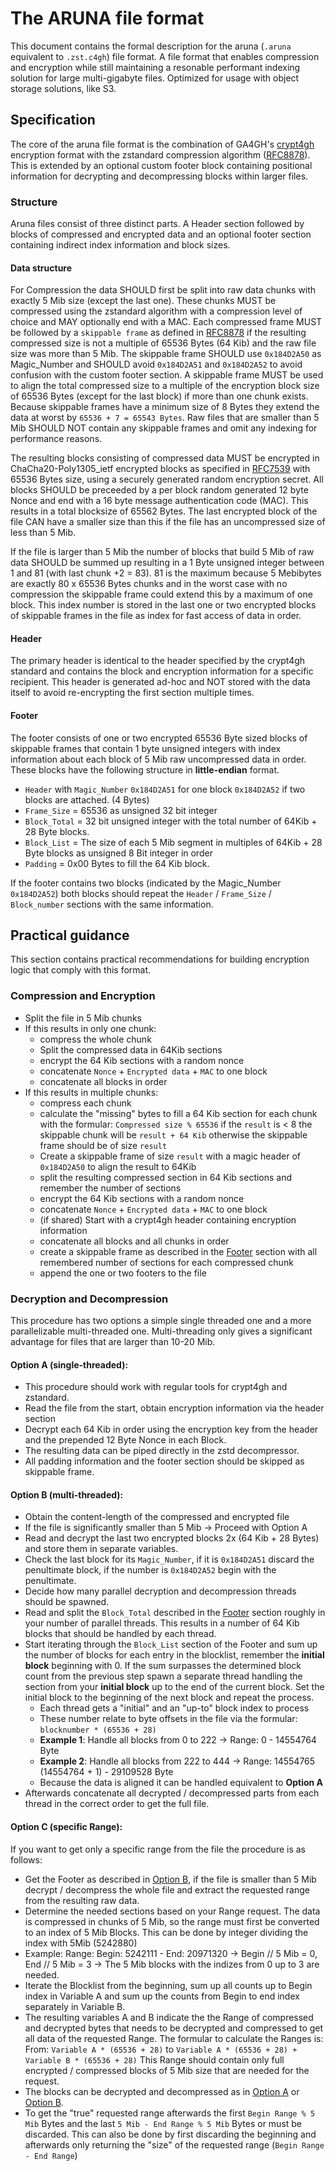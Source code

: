 # The ARUNA file format

This document contains the formal description for the aruna (`.aruna` equivalent to `.zst.c4gh`) file format. A file format that enables compression and encryption while still maintaining a resonable performant indexing solution for large multi-gigabyte files. Optimized for usage with object storage solutions, like S3.

## Specification

The core of the aruna file format is the combination of GA4GH's [crypt4gh](http://samtools.github.io/hts-specs/crypt4gh.pdf) encryption format with the zstandard compression algorithm ([RFC8878](https://datatracker.ietf.org/doc/rfc8878/)). This is extended by an optional custom footer block containing positional information for decrypting and decompressing blocks within larger files.

### **Structure**

Aruna files consist of three distinct parts. A Header section followed by blocks of compressed and encrypted data and an optional footer section containing indirect index information and block sizes.


#### **Data structure**

For Compression the data SHOULD first be split into raw data chunks with exactly 5 Mib size (except the last one). These chunks MUST be compressed using the zstandard algorithm with a compression level of choice and MAY optionally end with a MAC. Each compressed frame MUST be followed by a `skippable frame` as defined in [RFC8878](https://datatracker.ietf.org/doc/rfc8878/) if the resulting compressed size is not a multiple of 65536 Bytes (64 Kib) and the raw file size was more than 5 Mib. The skippable frame SHOULD use `0x184D2A50` as Magic_Number and SHOULD avoid `0x184D2A51` and `0x184D2A52` to avoid confusion with the custom footer section. A skippable frame MUST be used to align the total compressed size to a multiple of the encryption block size of 65536 Bytes (except for the last block) if more than one chunk exists. Because skippable frames have a minimum size of 8 Bytes they extend the data at worst by `65536 + 7 = 65543 Bytes`. Raw files that are smaller than 5 Mib SHOULD NOT contain any skippable frames and omit any indexing for performance reasons.
 
The resulting blocks consisting of compressed data MUST be encrypted in ChaCha20-Poly1305_ietf encrypted blocks as specified in [RFC7539](https://www.rfc-editor.org/rfc/rfc7539) with 65536 Bytes size, using a securely generated random encryption secret. All blocks SHOULD be preceeded by a per block random generated 12 byte Nonce and end with a 16 byte message authentication code (MAC). This results in a total blocksize of 65562 Bytes. The last encrypted block of the file CAN have a smaller size than this if the file has an uncompressed size of less than 5 Mib.

If the file is larger than 5 Mib the number of blocks that build 5 Mib of raw data SHOULD be summed up resulting in a 1 Byte unsigned integer between 1 and 81 (with last chunk +2 = 83). 81 is the maximum because 5 Mebibytes are exactly 80 x 65536 Bytes chunks and in the worst case with no compression the skippable frame could extend this by a maximum of one block. This index number is stored in the last one or two encrypted blocks of skippable frames in the file as index for fast access of data in order.

#### **Header**

The primary header is identical to the header specified by the crypt4gh standard and contains the block and encryption information for a specific recipient. This header is generated ad-hoc and NOT stored with the data itself to avoid re-encrypting the first section multiple times.

#### **Footer** 

The footer consists of one or two encrypted 65536 Byte sized blocks of skippable frames that contain 1 byte unsigned integers with index information about each block of 5 Mib raw uncompressed data in order. These blocks have the following structure in **little-endian** format.

- `Header` with `Magic_Number` `0x184D2A51` for one block `0x184D2A52` if two blocks are attached. (4 Bytes)
- `Frame_Size` = 65536 as unsigned 32 bit integer
- `Block_Total` = 32 bit unsigned integer with the total number of 64Kib + 28 Byte blocks.
- `Block_List` = The size of each 5 Mib segment in multiples of 64Kib + 28 Byte blocks as unsigned 8 Bit integer in order
- `Padding` = 0x00 Bytes to fill the 64 Kib block.

If the footer contains two blocks (indicated by the Magic_Number `0x184D2A52`) both blocks should repeat the `Header` / `Frame_Size` / `Block_number` sections with the same information.


## Practical guidance

This section contains practical recommendations for building encryption logic that comply with this format. 

### **Compression and Encryption**

- Split the file in 5 Mib chunks
- If this results in only one chunk:
    - compress the whole chunk
    - Split the compressed data in 64Kib sections
    - encrypt the 64 Kib sections with a random nonce
    - concatenate `Nonce` + `Encrypted data` + `MAC` to one block
    - concatenate all blocks in order
- If this results in multiple chunks:
    - compress each chunk
    - calculate the "missing" bytes to fill a 64 Kib section for each chunk with the formular: `Compressed size % 65536` if the `result` is < 8 the skippable chunk will be `result + 64 Kib` otherwise the skippable frame should be of size `result`
    - Create a skippable frame of size `result` with a magic header of `0x184D2A50` to align the result to 64Kib
    - split the resulting compressed section in 64 Kib sections and remember the number of sections
    - encrypt the 64 Kib sections with a random nonce
    - concatenate `Nonce` + `Encrypted data` + `MAC` to one block
    - (if shared) Start with a crypt4gh header containing encryption information
    - concatenate all blocks and all chunks in order 
    - create a skippable frame as described in the [Footer](#footer) section with all remembered number of sections for each compressed chunk
    - append the one or two footers to the file

### **Decryption and Decompression**

This procedure has two options a simple single threaded one and a more parallelizable multi-threaded one. Multi-threading only gives a significant advantage for files that are larger than 10-20 Mib.

 #### **Option A (single-threaded)**:

  - This procedure should work with regular tools for crypt4gh and zstandard.
  - Read the file from the start, obtain encryption information via the header section
  - Decrypt each 64 Kib in order using the encryption key from the header and the prepended 12 Byte Nonce in each Block.
  - The resulting data can be piped directly in the zstd decompressor.
  - All padding information and the footer section should be skipped as skippable frame.
 
 #### **Option B (multi-threaded)**:
 
  - Obtain the content-length of the compressed and encrypted file
  - If the file is significantly smaller than 5 Mib -> Proceed with Option A
  - Read and decrypt the last two encrypted blocks 2x (64 Kib + 28 Bytes) and store them in separate variables.
  - Check the last block for its `Magic_Number`, if it is `0x184D2A51` discard the penultimate block, if the number is `0x184D2A52` begin with the penultimate.
  - Decide how many parallel decryption and decompression threads should be spawned.
  - Read and split the `Block_Total` described in the [Footer](#footer) section roughly in your number of parallel threads. This results in a number of 64 Kib blocks that should be handled by each thread.
  - Start iterating through the `Block_List` section of the Footer and sum up the number of blocks for each entry in the blocklist, remember the **initial block** beginning with 0. If the sum surpasses the determined block count from the previous step spawn a separate thread handling the section from your **initial block** up to the end of the current block. Set the initial block to the beginning of the next block and repeat the process.
    - Each thread gets a "initial" and an "up-to" block index to process
    - These number relate to byte offsets in the file via the formular: `blocknumber * (65536 + 28)`
    - **Example 1**: Handle all blocks from 0 to 222 -> Range: 0 - 14554764 Byte
    - **Example 2**: Handle all blocks from 222 to 444 -> Range: 14554765 (14554764 + 1) - 29109528 Byte
    - Because the data is aligned it can be handled equivalent to **Option A**
- Afterwards concatenate all decrypted / decompressed parts from each thread in the correct order to get the full file.

#### **Option C (specific Range)**:

If you want to get only a specific range from the file the procedure is as follows:

- Get the Footer as described in [Option B](#option-b-multi-threaded), if the file is smaller than 5 Mib decrypt / decompress the whole file and extract the requested range from the resulting raw data.
- Determine the needed sections based on your Range request. The data is compressed in chunks of 5 Mib, so the range must first be converted to an index of 5 Mib Blocks. This can be done by integer dividing the index with 5Mib (5242880)
- Example: Range: Begin: 5242111 - End: 20971320 -> Begin // 5 Mib = 0, End // 5 Mib = 3 -> The 5 Mib blocks with the indizes from 0 up to 3 are needed.
- Iterate the Blocklist from the beginning, sum up all counts up to Begin index in Variable A and sum up the counts from Begin to end index separately in Variable B.
- The resulting variables A and B indicate the the Range of compressed and decrypted bytes that needs to be decrypted and compressed to get all data of the requested Range. The formular to calculate the Ranges is: From: `Variable A * (65536 + 28)` to `Variable A * (65536 + 28) + Variable B * (65536 + 28)` This Range should contain only full encrypted / compressed blocks of 5 Mib size that are needed for the request.
- The blocks can be decrypted and decompressed as in [Option A](#option-a-single-threaded) or [Option B](#option-b-multi-threaded).
- To get the "true" requested range afterwards the first `Begin Range % 5 Mib` Bytes and the last `5 Mib - End Range % 5 Mib` Bytes or must be discarded. This can also be done by first discarding the beginning and afterwards only returning the "size" of the requested range (`Begin Range - End Range`)